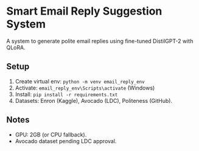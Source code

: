 # Smart Email Reply Suggestion System
A system to generate polite email replies using fine-tuned DistilGPT-2 with QLoRA.

## Setup
1. Create virtual env: `python -m venv email_reply_env`
2. Activate: `email_reply_env\Scripts\activate` (Windows)
3. Install: `pip install -r requirements.txt`
4. Datasets: Enron (Kaggle), Avocado (LDC), Politeness (GitHub).

## Notes
- GPU: 2GB (or CPU fallback).
- Avocado dataset pending LDC approval.